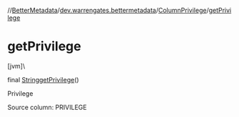 //[BetterMetadata](../../../index.md)/[dev.warrengates.bettermetadata](../index.md)/[ColumnPrivilege](index.md)/[getPrivilege](get-privilege.md)

# getPrivilege

[jvm]\

final [String](https://docs.oracle.com/javase/8/docs/api/java/lang/String.html)[getPrivilege](get-privilege.md)()

Privilege

Source column: PRIVILEGE
